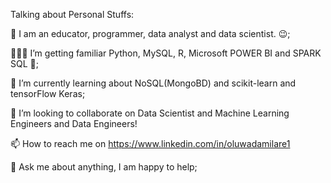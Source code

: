  Talking about Personal Stuffs:
 
👋 I am an educator, programmer, data analyst and data scientist. 😉;

👨🏽‍💻 I’m getting familiar Python, MySQL, R, Microsoft POWER BI and SPARK SQL 🌱;

📝 I’m currently learning about NoSQL(MongoBD) and scikit-learn and tensorFlow Keras;


💞️ I’m looking to collaborate on Data Scientist and Machine Learning Engineers and Data Engineers!

📫 How to reach me on https://www.linkedin.com/in/oluwadamilare1

💬 Ask me about anything, I am happy to help;

<!---
blessing-art/blessing-art is a ✨ special ✨ repository because its `README.md` (this file) appears on your GitHub profile.
You can click the Preview link to take a look at your changes.
--->

